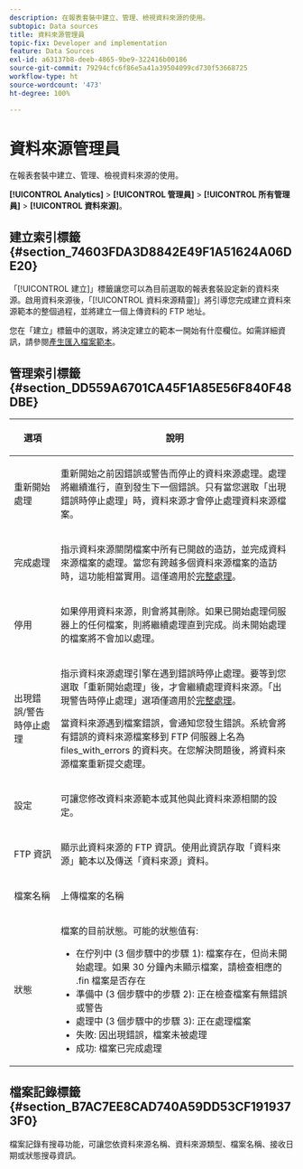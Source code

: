 ```yaml
---
description: 在報表套裝中建立、管理、檢視資料來源的使用。
subtopic: Data sources
title: 資料來源管理員
topic-fix: Developer and implementation
feature: Data Sources
exl-id: a63137b8-deeb-4865-9be9-322416b00186
source-git-commit: 79294cfc6f86e5a41a39504099cd730f53668725
workflow-type: ht
source-wordcount: '473'
ht-degree: 100%

---
```


# 資料來源管理員

在報表套裝中建立、管理、檢視資料來源的使用。

**[!UICONTROL Analytics]** > **[!UICONTROL 管理員]** > **[!UICONTROL 所有管理員]** > **[!UICONTROL 資料來源]**。

## 建立索引標籤 {#section_74603FDA3D8842E49F1A51624A06DE20}

「[!UICONTROL 建立]」標籤讓您可以為目前選取的報表套裝設定新的資料來源。啟用資料來源後，「[!UICONTROL 資料來源精靈]」將引導您完成建立資料來源範本的整個過程，並將建立一個上傳資料的 FTP 地址。

您在「建立」標籤中的選取，將決定建立的範本一開始有什麼欄位。如需詳細資訊，請參閱[產生匯入檔案範本](/help/import/c-data-sources/datasrc-template/t-datasrc-creating-data-sources-file.md)。

## 管理索引標籤 {#section_DD559A6701CA45F1A85E56F840F48DBE}

<table id="table_F74696EC855441328CFE0BF49C20D9B0"> 
 <thead> 
  <tr> 
   <th colname="col1" class="entry"> <p>選項 </p> </th> 
   <th colname="col2" class="entry"> <p>說明 </p> </th> 
  </tr> 
 </thead>
 <tbody> 
  <tr> 
   <td colname="col1"> <p>重新開始處理 </p> </td> 
   <td colname="col2"> <p>重新開始之前因錯誤或警告而停止的資料來源處理。處理將繼續進行，直到發生下一個錯誤。只有當您選取「<span class="uicontrol">出現錯誤時停止處理</span>」時，資料來源才會停止處理資料來源檔案。 </p> </td> 
  </tr> 
  <tr> 
   <td colname="col1"> <p>完成處理 </p> </td> 
   <td colname="col2"> <p>指示資料來源關閉檔案中所有已開啟的造訪，並完成資料來源檔案的處理。當您有跨越多個資料來源檔案的造訪時，這功能相當實用。這僅適用於<a href="/help/import/c-data-sources/c-datasrc-types/datasrc-full-processing.md"   >完整處理</a>。 </p> </td> 
  </tr> 
  <tr> 
   <td colname="col1"> <p>停用 </p> </td> 
   <td colname="col2"> <p> 如果停用資料來源，則會將其刪除。如果已開始處理伺服器上的任何檔案，則將繼續處理直到完成。尚未開始處理的檔案將不會加以處理。 </p> </td> 
  </tr> 
  <tr> 
   <td colname="col1"> <p>出現錯誤/警告時停止處理 </p> </td> 
   <td colname="col2"> <p> 指示資料來源處理引擎在遇到錯誤時停止處理。要等到您選取「重新開始處理」後，才會繼續處理資料來源。「出現警告時停止處理」選項僅適用於<a href="/help/import/c-data-sources/c-datasrc-types/datasrc-full-processing.md"   >完整處理</a>。 </p> <p>當資料來源遇到檔案錯誤，會通知您發生錯誤。系統會將有錯誤的資料來源檔案移到 FTP 伺服器上名為 <span class="filepath">files_with_errors</span> 的資料夾。在您解決問題後，將資料來源檔案重新提交處理。 </p> </td> 
  </tr> 
  <tr> 
   <td colname="col1"> <p>設定 </p> </td> 
   <td colname="col2"> <p>可讓您修改資料來源範本或其他與此資料來源相關的設定。 </p> </td> 
  </tr> 
  <tr> 
   <td colname="col1"> <p>FTP 資訊 </p> </td> 
   <td colname="col2"> <p>顯示此資料來源的 FTP 資訊。使用此資訊存取「資料來源」範本以及傳送「資料來源」資料。 </p> </td> 
  </tr> 
  <tr> 
   <td colname="col1"> <p>檔案名稱 </p> </td> 
   <td colname="col2"> <p>上傳檔案的名稱 </p> </td> 
  </tr> 
  <tr> 
   <td colname="col1"> <p>狀態 </p> </td> 
   <td colname="col2"> <p> 檔案的目前狀態。可能的狀態值有: </p> 
    <ul id="ul_56A0BF8C1BE249F6BB39B0D11DA3997F"> 
     <li id="li_BAB359E08EDE4E0298C0362258789603">在佇列中 (3 個步驟中的步驟 1): 檔案存在，但尚未開始處理。如果 30 分鐘內未顯示檔案，請檢查相應的 <span class="filepath">.fin</span> 檔案是否存在 </li> 
     <li id="li_A09A14F42CB74F01B694799740B3DA17">準備中 (3 個步驟中的步驟 2): 正在檢查檔案有無錯誤或警告 </li> 
     <li id="li_793FDCDB64CF434D82CAF5B6E9BDE557">處理中 (3 個步驟中的步驟 3): 正在處理檔案 </li> 
     <li id="li_1D8C4B241FF0453EAF7DDFD8354C5573">失敗: 因出現錯誤，檔案未被處理 </li> 
     <li id="li_A52507602FB4492B83A70AF6449A539A">成功: 檔案已完成處理 </li> 
    </ul> </td> 
  </tr> 
 </tbody> 
</table>

## 檔案記錄標籤 {#section_B7AC7EE8CAD740A59DD53CF1919373F0}

檔案記錄有搜尋功能，可讓您依資料來源名稱、資料來源類型、檔案名稱、接收日期或狀態搜尋資訊。
